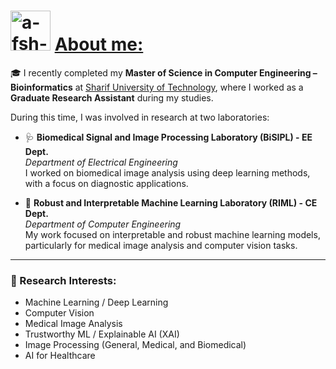 <h1 align="left">
    <img src="https://avatars.githubusercontent.com/u/54026464?s=400&u=eac4c2dbd1b6ff624e43e0e78b556f27783033bf&v=4" alt="a-fsh-r" height="64" />
    <u>
        About me:
    </u>
</h1>

🎓 I recently completed my **Master of Science in Computer Engineering – Bioinformatics** at [Sharif University of Technology](https://en.sharif.edu/), where I worked as a **Graduate Research Assistant** during my studies.

During this time, I was involved in research at two laboratories:

- 🩺 **Biomedical Signal and Image Processing Laboratory (BiSIPL) - EE Dept.**  
  *Department of Electrical Engineering*   
  I worked on biomedical image analysis using deep learning methods, with a focus on diagnostic applications.

- 🤖 **Robust and Interpretable Machine Learning Laboratory (RIML) - CE Dept.**  
  *Department of Computer Engineering*  
  My work focused on interpretable and robust machine learning models, particularly for medical image analysis and computer vision tasks.

---

### 🧠 Research Interests:

- Machine Learning / Deep Learning
- Computer Vision
- Medical Image Analysis
- Trustworthy ML / Explainable AI (XAI)
- Image Processing (General, Medical, and Biomedical)
- AI for Healthcare


